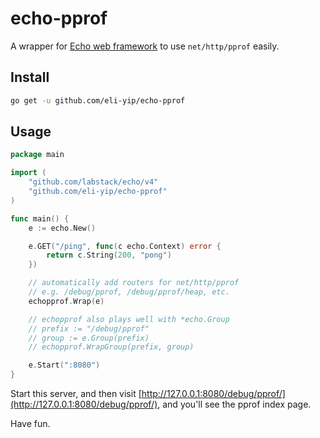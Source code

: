 echo-pprof
========

A wrapper for [Echo web framework](https://github.com/labstack/echo) to use `net/http/pprof` easily.

## Install

```sh
go get -u github.com/eli-yip/echo-pprof
```

## Usage

```go
package main

import (
	"github.com/labstack/echo/v4"
	"github.com/eli-yip/echo-pprof"
)

func main() {
	e := echo.New()

	e.GET("/ping", func(c echo.Context) error {
		return c.String(200, "pong")
	})

	// automatically add routers for net/http/pprof
	// e.g. /debug/pprof, /debug/pprof/heap, etc.
	echopprof.Wrap(e)

	// echopprof also plays well with *echo.Group
	// prefix := "/debug/pprof"
	// group := e.Group(prefix)
	// echopprof.WrapGroup(prefix, group)

	e.Start(":8080")
}
```

Start this server, and then visit [http://127.0.0.1:8080/debug/pprof/](http://127.0.0.1:8080/debug/pprof/), and you'll see the pprof index page.

Have fun.
